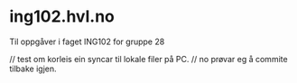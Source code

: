 # ing102.hvl.no
Til oppgåver i faget ING102 for gruppe 28

// test om korleis ein syncar til lokale filer på PC.
// no prøvar eg å commite tilbake igjen.
